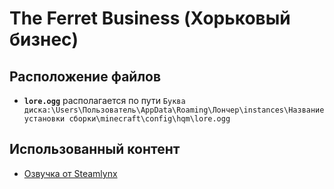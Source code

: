 # The Ferret Business (Хорьковый бизнес)

## Расположение файлов

- **`lore.ogg`** располагается по пути `Буква диска:\Users\Пользователь\AppData\Roaming\Лончер\instances\Название установки сборки\minecraft\config\hqm\lore.ogg`

## Использованный контент

- [Озвучка от Steamlynx](https://www.youtube.com/watch?v=qq4r3cCpWaI)
